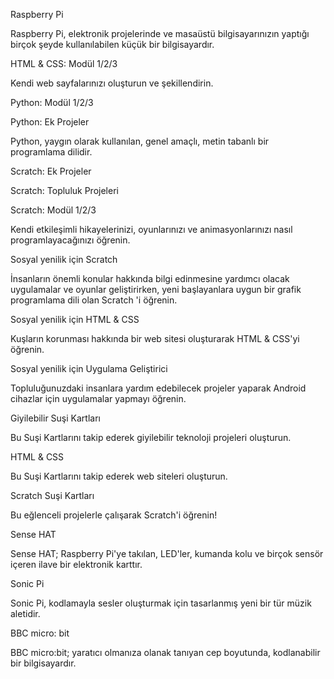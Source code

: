 Raspberry Pi

Raspberry Pi, elektronik projelerinde ve masaüstü bilgisayarınızın yaptığı birçok şeyde kullanılabilen küçük bir bilgisayardır.

HTML & CSS: Modül 1/2/3

Kendi web sayfalarınızı oluşturun ve şekillendirin.

Python: Modül 1/2/3

Python: Ek Projeler

Python, yaygın olarak kullanılan, genel amaçlı, metin tabanlı bir programlama dilidir.

Scratch: Ek Projeler

Scratch: Topluluk Projeleri

Scratch: Modül 1/2/3

Kendi etkileşimli hikayelerinizi, oyunlarınızı ve animasyonlarınızı nasıl programlayacağınızı öğrenin.

Sosyal yenilik için Scratch

İnsanların önemli konular hakkında bilgi edinmesine yardımcı olacak uygulamalar ve oyunlar geliştirirken, yeni başlayanlara uygun bir grafik programlama dili olan Scratch 'i öğrenin.

Sosyal yenilik için HTML & CSS

Kuşların korunması hakkında bir web sitesi oluşturarak HTML & CSS'yi öğrenin.

Sosyal yenilik için Uygulama Geliştirici

Topluluğunuzdaki insanlara yardım edebilecek projeler yaparak Android cihazlar için uygulamalar yapmayı öğrenin.

Giyilebilir Suşi Kartları

Bu Suşi Kartlarını takip ederek giyilebilir teknoloji projeleri oluşturun.

HTML & CSS

Bu Suşi Kartlarını takip ederek web siteleri oluşturun.

Scratch Suşi Kartları

Bu eğlenceli projelerle çalışarak Scratch'i öğrenin!

Sense HAT

Sense HAT; Raspberry Pi'ye takılan, LED'ler, kumanda kolu ve birçok sensör içeren ilave bir elektronik karttır.

Sonic Pi

Sonic Pi, kodlamayla sesler oluşturmak için tasarlanmış yeni bir tür müzik aletidir.

BBC micro: bit

BBC micro:bit; yaratıcı olmanıza olanak tanıyan cep boyutunda, kodlanabilir bir bilgisayardır.